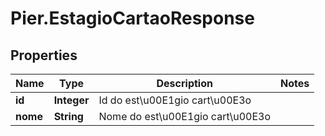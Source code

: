 # Pier.EstagioCartaoResponse

## Properties
Name | Type | Description | Notes
------------ | ------------- | ------------- | -------------
**id** | **Integer** | Id do est\u00E1gio cart\u00E3o | 
**nome** | **String** | Nome do est\u00E1gio cart\u00E3o | 



